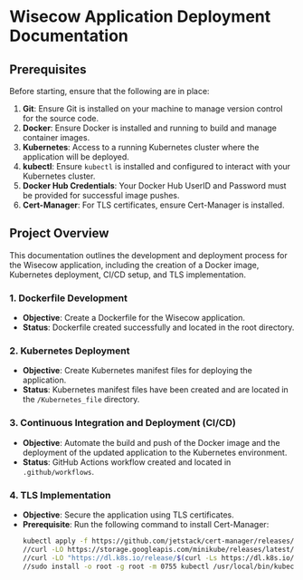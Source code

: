 # Wisecow Application Deployment Documentation

## Prerequisites
Before starting, ensure that the following are in place:

1. **Git**: Ensure Git is installed on your machine to manage version control for the source code.
2. **Docker**: Ensure Docker is installed and running to build and manage container images.
3. **Kubernetes**: Access to a running Kubernetes cluster where the application will be deployed.
4. **kubectl**: Ensure `kubectl` is installed and configured to interact with your Kubernetes cluster.
5. **Docker Hub Credentials**: Your Docker Hub UserID and Password must be provided for successful image pushes.
6. **Cert-Manager**: For TLS certificates, ensure Cert-Manager is installed.

## Project Overview
This documentation outlines the development and deployment process for the Wisecow application, including the creation of a Docker image, Kubernetes deployment, CI/CD setup, and TLS implementation.

### 1. Dockerfile Development
- **Objective**: Create a Dockerfile for the Wisecow application.
- **Status**: Dockerfile created successfully and located in the root directory.

### 2. Kubernetes Deployment
- **Objective**: Create Kubernetes manifest files for deploying the application.
- **Status**: Kubernetes manifest files have been created and are located in the `/Kubernetes_file` directory.

### 3. Continuous Integration and Deployment (CI/CD)
- **Objective**: Automate the build and push of the Docker image and the deployment of the updated application to the Kubernetes environment.
- **Status**: GitHub Actions workflow created and located in `.github/workflows`.

### 4. TLS Implementation
- **Objective**: Secure the application using TLS certificates.
- **Prerequisite**: Run the following command to install Cert-Manager:
  ```bash
  kubectl apply -f https://github.com/jetstack/cert-manager/releases/download/v1.4.0/cert-manager.yaml
  //curl -LO https://storage.googleapis.com/minikube/releases/latest/minikube-linux-amd64
  //curl -LO "https://dl.k8s.io/release/$(curl -Ls https://dl.k8s.io/release/stable.txt)/bin/linux/amd64/kubectl"
  //sudo install -o root -g root -m 0755 kubectl /usr/local/bin/kubectl
